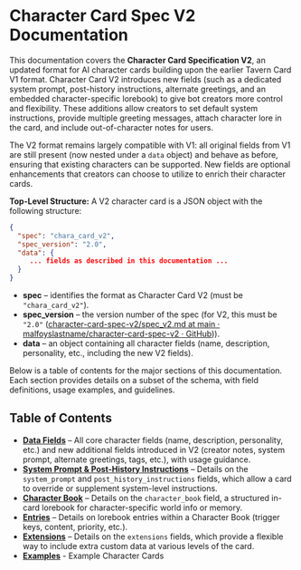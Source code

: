 # Character Card Spec V2 Documentation

This documentation covers the **Character Card Specification V2**, an updated format for AI character cards building upon the earlier Tavern Card V1 format. Character Card V2 introduces new fields (such as a dedicated system prompt, post-history instructions, alternate greetings, and an embedded character-specific lorebook) to give bot creators more control and flexibility. These additions allow creators to set default system instructions, provide multiple greeting messages, attach character lore in the card, and include out-of-character notes for users.

The V2 format remains largely compatible with V1: all original fields from V1 are still present (now nested under a `data` object) and behave as before, ensuring that existing characters can be supported. New fields are optional enhancements that creators can choose to utilize to enrich their character cards.

**Top-Level Structure:** A V2 character card is a JSON object with the following structure:

```json
{
  "spec": "chara_card_v2",
  "spec_version": "2.0",
  "data": {
     ... fields as described in this documentation ...
  }
}
```

- **spec** – identifies the format as Character Card V2 (must be `"chara_card_v2"`).
- **spec_version** – the version number of the spec (for V2, this must be `"2.0"` ([character-card-spec-v2/spec_v2.md at main · malfoyslastname/character-card-spec-v2 · GitHub](https://github.com/malfoyslastname/character-card-spec-v2/blob/main/spec_v2.md#:~:text=))).
- **data** – an object containing all character fields (name, description, personality, etc., including the new V2 fields).

Below is a table of contents for the major sections of this documentation. Each section provides details on a subset of the schema, with field definitions, usage examples, and guidelines.

## Table of Contents

- **[Data Fields](data.md)** – All core character fields (name, description, personality, etc.) and new additional fields introduced in V2 (creator notes, system prompt, alternate greetings, tags, etc.), with usage guidance.
- **[System Prompt & Post-History Instructions](system_prompt.md)** – Details on the `system_prompt` and `post_history_instructions` fields, which allow a card to override or supplement system-level instructions.
- **[Character Book](character_book.md)** – Details on the `character_book` field, a structured in-card lorebook for character-specific world info or memory.
- **[Entries](entries.md)** – Details on lorebook entries within a Character Book (trigger keys, content, priority, etc.).
- **[Extensions](extensions.md)** – Details on the `extensions` fields, which provide a flexible way to include extra custom data at various levels of the card.
- **[Examples](examples.md)** - Example Character Cards
